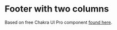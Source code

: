 # Footer with two columns

Based on free Chakra UI Pro component [found here](https://pro.chakra-ui.com/components/free#footer-with-two-columns).
